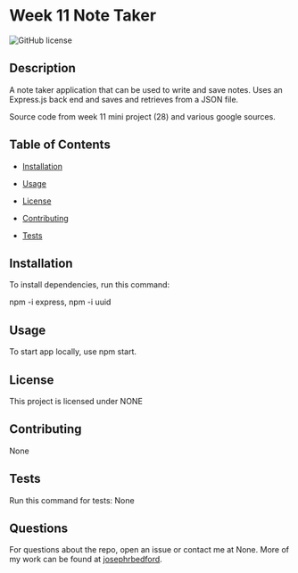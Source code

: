 # Week 11 Note Taker
![GitHub license](https://img.shields.io/badge/license-NONE-blue.svg)

## Description

A note taker application that can be used to write and save notes. Uses an Express.js back end and saves and retrieves from a JSON file.

Source code from week 11 mini project (28) and various google sources.

## Table of Contents

* [Installation](#installation)

* [Usage](#usage)

* [License](#license)


* [Contributing](#contributing)

* [Tests](#tests)

## Installation

To install dependencies, run this command:

npm -i express, npm -i uuid

## Usage

To start app locally, use npm start.

## License
    
  This project is licensed under NONE

## Contributing

None

## Tests

Run this command for tests:
None

## Questions

For questions about the repo, open an issue or contact me at None. More of my work can be found at [josephrbedford](https://github.com/josephrbedford/).
